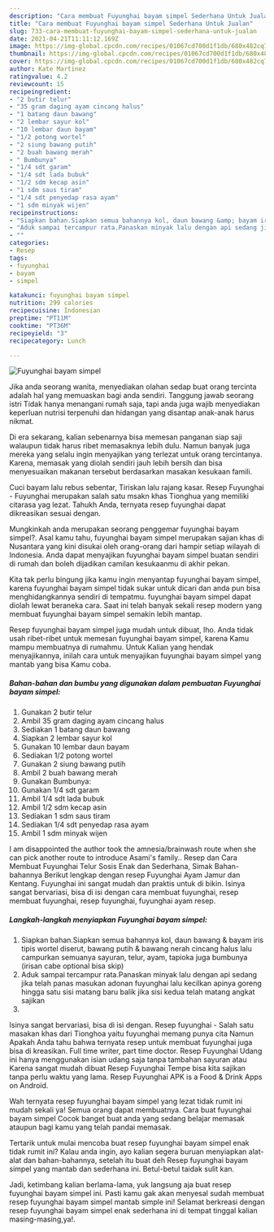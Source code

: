 ```yaml
---
description: "Cara membuat Fuyunghai bayam simpel Sederhana Untuk Jualan"
title: "Cara membuat Fuyunghai bayam simpel Sederhana Untuk Jualan"
slug: 733-cara-membuat-fuyunghai-bayam-simpel-sederhana-untuk-jualan
date: 2021-04-21T11:11:12.169Z
image: https://img-global.cpcdn.com/recipes/01067cd700d1f1db/680x482cq70/fuyunghai-bayam-simpel-foto-resep-utama.jpg
thumbnail: https://img-global.cpcdn.com/recipes/01067cd700d1f1db/680x482cq70/fuyunghai-bayam-simpel-foto-resep-utama.jpg
cover: https://img-global.cpcdn.com/recipes/01067cd700d1f1db/680x482cq70/fuyunghai-bayam-simpel-foto-resep-utama.jpg
author: Kate Martinez
ratingvalue: 4.2
reviewcount: 15
recipeingredient:
- "2 butir telur"
- "35 gram daging ayam cincang halus"
- "1 batang daun bawang"
- "2 lembar sayur kol"
- "10 lembar daun bayam"
- "1/2 potong wortel"
- "2 siung bawang putih"
- "2 buah bawang merah"
- " Bumbunya"
- "1/4 sdt garam"
- "1/4 sdt lada bubuk"
- "1/2 sdm kecap asin"
- "1 sdm saus tiram"
- "1/4 sdt penyedap rasa ayam"
- "1 sdm minyak wijen"
recipeinstructions:
- "Siapkan bahan.Siapkan semua bahannya kol, daun bawang &amp; bayam iris tipis wortel diserut, bawang putih &amp; bawang nerah cincang halus lalu campurkan semuanya sayuran, telur, ayam, tapioka juga bumbunya (irisan cabe optional bisa skip)"
- "Aduk sampai tercampur rata.Panaskan minyak lalu dengan api sedang jika telah panas masukan adonan fuyunghai lalu kecilkan apinya goreng hingga satu sisi matang baru balik jika sisi kedua telah matang angkat sajikan"
- ""
categories:
- Resep
tags:
- fuyunghai
- bayam
- simpel

katakunci: fuyunghai bayam simpel 
nutrition: 299 calories
recipecuisine: Indonesian
preptime: "PT11M"
cooktime: "PT36M"
recipeyield: "3"
recipecategory: Lunch

---
```



![Fuyunghai bayam simpel](https://img-global.cpcdn.com/recipes/01067cd700d1f1db/680x482cq70/fuyunghai-bayam-simpel-foto-resep-utama.jpg)

Jika anda seorang wanita, menyediakan olahan sedap buat orang tercinta adalah hal yang memuaskan bagi anda sendiri. Tanggung jawab seorang istri Tidak hanya menangani rumah saja, tapi anda juga wajib menyediakan keperluan nutrisi terpenuhi dan hidangan yang disantap anak-anak harus nikmat.

Di era  sekarang, kalian sebenarnya bisa memesan panganan siap saji walaupun tidak harus ribet memasaknya lebih dulu. Namun banyak juga mereka yang selalu ingin menyajikan yang terlezat untuk orang tercintanya. Karena, memasak yang diolah sendiri jauh lebih bersih dan bisa menyesuaikan makanan tersebut berdasarkan masakan kesukaan famili. 

Cuci bayam lalu rebus sebentar, Tiriskan lalu rajang kasar. Resep Fuyunghai - Fuyunghai merupakan salah satu msakn khas Tionghua yang memiliki citarasa yag lezat. Tahukh Anda, ternyata resep fuyunghai dapat dikreasikan sesuai dengan.

Mungkinkah anda merupakan seorang penggemar fuyunghai bayam simpel?. Asal kamu tahu, fuyunghai bayam simpel merupakan sajian khas di Nusantara yang kini disukai oleh orang-orang dari hampir setiap wilayah di Indonesia. Anda dapat menyajikan fuyunghai bayam simpel buatan sendiri di rumah dan boleh dijadikan camilan kesukaanmu di akhir pekan.

Kita tak perlu bingung jika kamu ingin menyantap fuyunghai bayam simpel, karena fuyunghai bayam simpel tidak sukar untuk dicari dan anda pun bisa menghidangkannya sendiri di tempatmu. fuyunghai bayam simpel dapat diolah lewat beraneka cara. Saat ini telah banyak sekali resep modern yang membuat fuyunghai bayam simpel semakin lebih mantap.

Resep fuyunghai bayam simpel juga mudah untuk dibuat, lho. Anda tidak usah ribet-ribet untuk memesan fuyunghai bayam simpel, karena Kamu mampu membuatnya di rumahmu. Untuk Kalian yang hendak menyajikannya, inilah cara untuk menyajikan fuyunghai bayam simpel yang mantab yang bisa Kamu coba.

<!--inarticleads1-->

##### Bahan-bahan dan bumbu yang digunakan dalam pembuatan Fuyunghai bayam simpel:

1. Gunakan 2 butir telur
1. Ambil 35 gram daging ayam cincang halus
1. Sediakan 1 batang daun bawang
1. Siapkan 2 lembar sayur kol
1. Gunakan 10 lembar daun bayam
1. Sediakan 1/2 potong wortel
1. Gunakan 2 siung bawang putih
1. Ambil 2 buah bawang merah
1. Gunakan  Bumbunya:
1. Gunakan 1/4 sdt garam
1. Ambil 1/4 sdt lada bubuk
1. Ambil 1/2 sdm kecap asin
1. Sediakan 1 sdm saus tiram
1. Sediakan 1/4 sdt penyedap rasa ayam
1. Ambil 1 sdm minyak wijen


I am disappointed the author took the amnesia/brainwash route when she can pick another route to introduce Asami&#39;s family.. Resep dan Cara Membuat Fuyunghai Telur Sosis Enak dan Sederhana, Simak Bahan-bahannya Berikut lengkap dengan resep Fuyunghai Ayam Jamur dan Kentang. Fuyunghai ini sangat mudah dan praktis untuk di bikin. Isinya sangat bervariasi, bisa di isi dengan cara membuat fuyunghai, resep membuat fuyunghai, resep fuyunghai, fuyunghai ayam resep. 

<!--inarticleads2-->

##### Langkah-langkah menyiapkan Fuyunghai bayam simpel:

1. Siapkan bahan.Siapkan semua bahannya kol, daun bawang &amp; bayam iris tipis wortel diserut, bawang putih &amp; bawang nerah cincang halus lalu campurkan semuanya sayuran, telur, ayam, tapioka juga bumbunya (irisan cabe optional bisa skip)
1. Aduk sampai tercampur rata.Panaskan minyak lalu dengan api sedang jika telah panas masukan adonan fuyunghai lalu kecilkan apinya goreng hingga satu sisi matang baru balik jika sisi kedua telah matang angkat sajikan
1. 


Isinya sangat bervariasi, bisa di isi dengan. Resep fuyunghai - Salah satu masakan khas dari Tionghoa yaitu fuyunghai memang punya cita Namun Apakah Anda tahu bahwa ternyata resep untuk membuat fuyunghai juga bisa di kreasikan. Full time writer, part time doctor. Resep Fuyunghai Udang ini hanya menggunakan isian udang saja tanpa tambahan sayuran atau Karena sangat mudah dibuat Resep Fuyunghai Tempe bisa kita sajikan tanpa perlu waktu yang lama. Resep Fuyunghai APK is a Food &amp; Drink Apps on Android. 

Wah ternyata resep fuyunghai bayam simpel yang lezat tidak rumit ini mudah sekali ya! Semua orang dapat membuatnya. Cara buat fuyunghai bayam simpel Cocok banget buat anda yang sedang belajar memasak ataupun bagi kamu yang telah pandai memasak.

Tertarik untuk mulai mencoba buat resep fuyunghai bayam simpel enak tidak rumit ini? Kalau anda ingin, ayo kalian segera buruan menyiapkan alat-alat dan bahan-bahannya, setelah itu buat deh Resep fuyunghai bayam simpel yang mantab dan sederhana ini. Betul-betul taidak sulit kan. 

Jadi, ketimbang kalian berlama-lama, yuk langsung aja buat resep fuyunghai bayam simpel ini. Pasti kamu gak akan menyesal sudah membuat resep fuyunghai bayam simpel mantab simple ini! Selamat berkreasi dengan resep fuyunghai bayam simpel enak sederhana ini di tempat tinggal kalian masing-masing,ya!.

